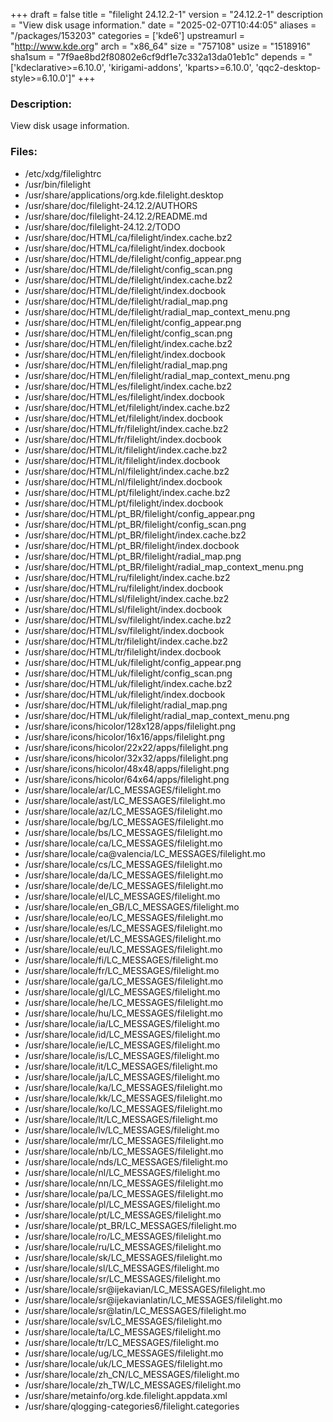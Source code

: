 +++
draft = false
title = "filelight 24.12.2-1"
version = "24.12.2-1"
description = "View disk usage information."
date = "2025-02-07T10:44:05"
aliases = "/packages/153203"
categories = ['kde6']
upstreamurl = "http://www.kde.org"
arch = "x86_64"
size = "757108"
usize = "1518916"
sha1sum = "7f9ae8bd2f80802e6cf9df1e7c332a13da01eb1c"
depends = "['kdeclarative>=6.10.0', 'kirigami-addons', 'kparts>=6.10.0', 'qqc2-desktop-style>=6.10.0']"
+++
### Description: 
View disk usage information.

### Files: 
* /etc/xdg/filelightrc
* /usr/bin/filelight
* /usr/share/applications/org.kde.filelight.desktop
* /usr/share/doc/filelight-24.12.2/AUTHORS
* /usr/share/doc/filelight-24.12.2/README.md
* /usr/share/doc/filelight-24.12.2/TODO
* /usr/share/doc/HTML/ca/filelight/index.cache.bz2
* /usr/share/doc/HTML/ca/filelight/index.docbook
* /usr/share/doc/HTML/de/filelight/config_appear.png
* /usr/share/doc/HTML/de/filelight/config_scan.png
* /usr/share/doc/HTML/de/filelight/index.cache.bz2
* /usr/share/doc/HTML/de/filelight/index.docbook
* /usr/share/doc/HTML/de/filelight/radial_map.png
* /usr/share/doc/HTML/de/filelight/radial_map_context_menu.png
* /usr/share/doc/HTML/en/filelight/config_appear.png
* /usr/share/doc/HTML/en/filelight/config_scan.png
* /usr/share/doc/HTML/en/filelight/index.cache.bz2
* /usr/share/doc/HTML/en/filelight/index.docbook
* /usr/share/doc/HTML/en/filelight/radial_map.png
* /usr/share/doc/HTML/en/filelight/radial_map_context_menu.png
* /usr/share/doc/HTML/es/filelight/index.cache.bz2
* /usr/share/doc/HTML/es/filelight/index.docbook
* /usr/share/doc/HTML/et/filelight/index.cache.bz2
* /usr/share/doc/HTML/et/filelight/index.docbook
* /usr/share/doc/HTML/fr/filelight/index.cache.bz2
* /usr/share/doc/HTML/fr/filelight/index.docbook
* /usr/share/doc/HTML/it/filelight/index.cache.bz2
* /usr/share/doc/HTML/it/filelight/index.docbook
* /usr/share/doc/HTML/nl/filelight/index.cache.bz2
* /usr/share/doc/HTML/nl/filelight/index.docbook
* /usr/share/doc/HTML/pt/filelight/index.cache.bz2
* /usr/share/doc/HTML/pt/filelight/index.docbook
* /usr/share/doc/HTML/pt_BR/filelight/config_appear.png
* /usr/share/doc/HTML/pt_BR/filelight/config_scan.png
* /usr/share/doc/HTML/pt_BR/filelight/index.cache.bz2
* /usr/share/doc/HTML/pt_BR/filelight/index.docbook
* /usr/share/doc/HTML/pt_BR/filelight/radial_map.png
* /usr/share/doc/HTML/pt_BR/filelight/radial_map_context_menu.png
* /usr/share/doc/HTML/ru/filelight/index.cache.bz2
* /usr/share/doc/HTML/ru/filelight/index.docbook
* /usr/share/doc/HTML/sl/filelight/index.cache.bz2
* /usr/share/doc/HTML/sl/filelight/index.docbook
* /usr/share/doc/HTML/sv/filelight/index.cache.bz2
* /usr/share/doc/HTML/sv/filelight/index.docbook
* /usr/share/doc/HTML/tr/filelight/index.cache.bz2
* /usr/share/doc/HTML/tr/filelight/index.docbook
* /usr/share/doc/HTML/uk/filelight/config_appear.png
* /usr/share/doc/HTML/uk/filelight/config_scan.png
* /usr/share/doc/HTML/uk/filelight/index.cache.bz2
* /usr/share/doc/HTML/uk/filelight/index.docbook
* /usr/share/doc/HTML/uk/filelight/radial_map.png
* /usr/share/doc/HTML/uk/filelight/radial_map_context_menu.png
* /usr/share/icons/hicolor/128x128/apps/filelight.png
* /usr/share/icons/hicolor/16x16/apps/filelight.png
* /usr/share/icons/hicolor/22x22/apps/filelight.png
* /usr/share/icons/hicolor/32x32/apps/filelight.png
* /usr/share/icons/hicolor/48x48/apps/filelight.png
* /usr/share/icons/hicolor/64x64/apps/filelight.png
* /usr/share/locale/ar/LC_MESSAGES/filelight.mo
* /usr/share/locale/ast/LC_MESSAGES/filelight.mo
* /usr/share/locale/az/LC_MESSAGES/filelight.mo
* /usr/share/locale/bg/LC_MESSAGES/filelight.mo
* /usr/share/locale/bs/LC_MESSAGES/filelight.mo
* /usr/share/locale/ca/LC_MESSAGES/filelight.mo
* /usr/share/locale/ca@valencia/LC_MESSAGES/filelight.mo
* /usr/share/locale/cs/LC_MESSAGES/filelight.mo
* /usr/share/locale/da/LC_MESSAGES/filelight.mo
* /usr/share/locale/de/LC_MESSAGES/filelight.mo
* /usr/share/locale/el/LC_MESSAGES/filelight.mo
* /usr/share/locale/en_GB/LC_MESSAGES/filelight.mo
* /usr/share/locale/eo/LC_MESSAGES/filelight.mo
* /usr/share/locale/es/LC_MESSAGES/filelight.mo
* /usr/share/locale/et/LC_MESSAGES/filelight.mo
* /usr/share/locale/eu/LC_MESSAGES/filelight.mo
* /usr/share/locale/fi/LC_MESSAGES/filelight.mo
* /usr/share/locale/fr/LC_MESSAGES/filelight.mo
* /usr/share/locale/ga/LC_MESSAGES/filelight.mo
* /usr/share/locale/gl/LC_MESSAGES/filelight.mo
* /usr/share/locale/he/LC_MESSAGES/filelight.mo
* /usr/share/locale/hu/LC_MESSAGES/filelight.mo
* /usr/share/locale/ia/LC_MESSAGES/filelight.mo
* /usr/share/locale/id/LC_MESSAGES/filelight.mo
* /usr/share/locale/ie/LC_MESSAGES/filelight.mo
* /usr/share/locale/is/LC_MESSAGES/filelight.mo
* /usr/share/locale/it/LC_MESSAGES/filelight.mo
* /usr/share/locale/ja/LC_MESSAGES/filelight.mo
* /usr/share/locale/ka/LC_MESSAGES/filelight.mo
* /usr/share/locale/kk/LC_MESSAGES/filelight.mo
* /usr/share/locale/ko/LC_MESSAGES/filelight.mo
* /usr/share/locale/lt/LC_MESSAGES/filelight.mo
* /usr/share/locale/lv/LC_MESSAGES/filelight.mo
* /usr/share/locale/mr/LC_MESSAGES/filelight.mo
* /usr/share/locale/nb/LC_MESSAGES/filelight.mo
* /usr/share/locale/nds/LC_MESSAGES/filelight.mo
* /usr/share/locale/nl/LC_MESSAGES/filelight.mo
* /usr/share/locale/nn/LC_MESSAGES/filelight.mo
* /usr/share/locale/pa/LC_MESSAGES/filelight.mo
* /usr/share/locale/pl/LC_MESSAGES/filelight.mo
* /usr/share/locale/pt/LC_MESSAGES/filelight.mo
* /usr/share/locale/pt_BR/LC_MESSAGES/filelight.mo
* /usr/share/locale/ro/LC_MESSAGES/filelight.mo
* /usr/share/locale/ru/LC_MESSAGES/filelight.mo
* /usr/share/locale/sk/LC_MESSAGES/filelight.mo
* /usr/share/locale/sl/LC_MESSAGES/filelight.mo
* /usr/share/locale/sr/LC_MESSAGES/filelight.mo
* /usr/share/locale/sr@ijekavian/LC_MESSAGES/filelight.mo
* /usr/share/locale/sr@ijekavianlatin/LC_MESSAGES/filelight.mo
* /usr/share/locale/sr@latin/LC_MESSAGES/filelight.mo
* /usr/share/locale/sv/LC_MESSAGES/filelight.mo
* /usr/share/locale/ta/LC_MESSAGES/filelight.mo
* /usr/share/locale/tr/LC_MESSAGES/filelight.mo
* /usr/share/locale/ug/LC_MESSAGES/filelight.mo
* /usr/share/locale/uk/LC_MESSAGES/filelight.mo
* /usr/share/locale/zh_CN/LC_MESSAGES/filelight.mo
* /usr/share/locale/zh_TW/LC_MESSAGES/filelight.mo
* /usr/share/metainfo/org.kde.filelight.appdata.xml
* /usr/share/qlogging-categories6/filelight.categories
